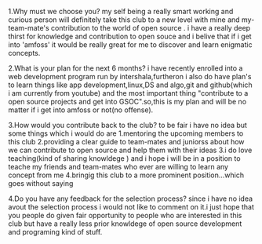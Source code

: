 1.Why must we choose you?
my self being a really smart working and curious person will definitely take this club to a new level with mine and my-team-mate's contribution to the world of open source  .
i have a really deep thirst for knowledge and contribution to open souce and i belive that if i get into 'amfoss' it would be really great for me to discover and learn enigmatic concepts.

2.What is your plan for the next 6 months?
i have recently enrolled into a web development program run by intershala,furtheron i also do have plan's to learn things like app development,linux,DS and algo,git and github(which i am currently from youtube)
and the most important thing "contribute to a open source projects and get into GSOC".so,this is my plan and will be no matter if i get into amfoss or not(no offense).

3.How would you contribute back to the club?
to be fair i have no idea but some things which i would do are 
1.mentoring the upcoming members to this club 
2.providing a clear guide to team-mates and juniorss about how we can contribute to open source and help them with their ideas 
3.i do love teaching(kind of sharing knowldege ) and i hope i will be in a position to teache my friends and team-mates who ever are willing to learn any concept from me
4.bringig this club to a more prominent position...which goes without saying

4.Do you have any feedback for the selection process?
since i have no idea avout the selection process i would not like to comment on it.i just hope that you people do given fair opportunity to people who are interested in this
club but have a really less prior knowldege of open source development and programing kind of stuff.
